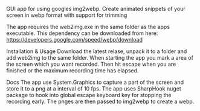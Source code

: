 GUI app for using googles img2webp. Create animated snippets of your screen in webp format with support for trimming 

The app requires the web2img.exe in the same folder as the apps executable.
This dependency can be downloaded from here:
https://developers.google.com/speed/webp/download


Installation & Usage
Download the latest relase, unpack it to a folder and add web2img to the same folder.
When starting the app you mark a area of the screen which you want recorded. 
Then hit escape when you are finished or the maximum recording time has elapsed.


Docs
The app use System.Graphics to capture a part of the screen and store it to a png at a interval of 10 fps.
The app uses SharpHook nuget package to hook into global escape keyboard key for stopping the recording early.
The pnges are then passed to img2webp to create a webp.